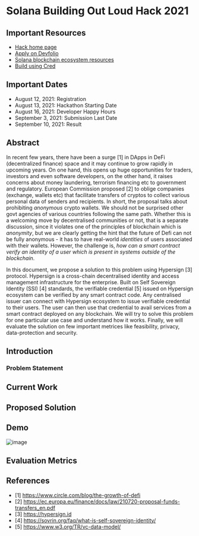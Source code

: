 # Solana Building Out Loud Hack 2021

## Important Resources

- [Hack home page](https://buildingoutloud.solana.com/)
- [Apply on Devfolio](https://devfolio.co/building-out-loud/dashboard)
- [Solana blockchain ecosystem resources](https://devfolio.notion.site/Resources-Building-Out-Loud-1cd9000a4c494733b73cd2691d7c90dc)
- [Build using Cred](https://devfolio.notion.site/Resources-Building-Out-Loud-1cd9000a4c494733b73cd2691d7c90dc)


## Important Dates

- August 12, 2021: Registration
- August 13, 2021: Hackathon Starting Date
- August 16, 2021: Developer Happy Hours
- September 3, 2021: Submission Last Date
- September 10, 2021: Result

## Abstract

In recent few years, there have been a surge [1] in DApps in DeFi (decentralized finance) space and it may continue to grow rapidly in upcoming years. 
On one hand, this opens up huge opportunities for traders, investors and even software developers, on the other hand, it raises concerns about money laundering, terrorism financing etc to government and regulatory. European Commission proposed [2] to oblige companies (exchange, wallets etc) that facilitate transfers of cryptos to collect various personal data of senders and recipients. In short, the proposal talks about prohibiting *anonymous* crypto wallets. We should not be surprised other govt agencies of various countries following the same path. Whether this is a welcoming move by decentralised communities or not, that is a separate discussion, since it violates one of the principles of blockchain which is *anonymity*, but we are clearly getting the hint that the future of Defi can not be fully anonymous - it has to have real-world *identities* of users associated with their wallets. However, the challenge is, *how can a smart contract verify an identity of a user which is present in systems outside of the blockchain*. 

In this document, we propose a solution to this problem using Hypersign [3] protocol. Hypersign is a cross-chain decentralised identity and access management infrastructure for the enterprise. Built on Self Sovereign Identity (SSI) [4] standards, the verifiable credential [5] issued on Hypersign ecosystem can be verified by any smart contract code. Any centralised issuer can connect with Hypersign ecosystem to issue verifiable credential to their users. The user can then use that credential to avail services from a smart contract deployed on any blockchain. We will try to solve this problem for one particular use case and understand how it works. Finally, we will evaluate the solution on few important metrices like feasibility, privacy, data-protection and security. 


## Introduction 

### Problem Statement


## Current Work

## Proposed Solution

## Demo

![image](https://user-images.githubusercontent.com/15328561/131083632-1d25d673-8b66-43c2-95bb-8e1b724631de.png)


## Evaluation Metrics

## References

- [1] https://www.circle.com/blog/the-growth-of-defi 
- [2] https://ec.europa.eu/finance/docs/law/210720-proposal-funds-transfers_en.pdf
- [3] https://hypersign.id
- [4] https://sovrin.org/faq/what-is-self-sovereign-identity/
- [5] https://www.w3.org/TR/vc-data-model/

